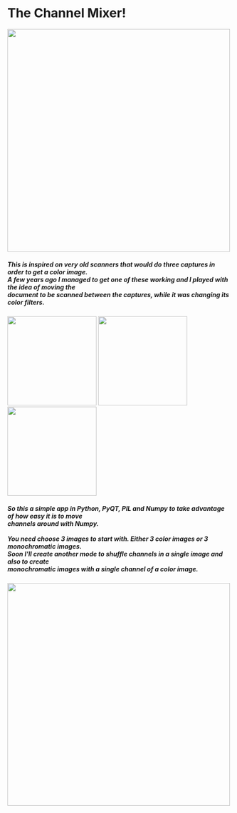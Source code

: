 <h1>The Channel Mixer!</h1>
<p>
<img src="https://github.com/refotografia/channel_mixer/assets/160272402/866f3a5e-0ff6-4cce-bfd6-5c31803eff90" width="500">
</p>
<h5>This is inspired on very old scanners that would do three captures in order to get a color image. <br>
  A few years ago I managed to get one of these working and I played with the idea of moving the <br>
  document to be scanned between the captures, while it was changing its color filters.</h5>
<p>
<img src="https://github.com/refotografia/channel_mixer/assets/160272402/49020ff3-9d7b-4350-ad58-62fde3aa6ace" width="200">
<img src="https://github.com/refotografia/channel_mixer/assets/160272402/2f8b5eba-ed24-40e6-af29-769021fbc5a1" width="200">
<img src="https://github.com/refotografia/channel_mixer/assets/160272402/95beb215-25ca-41d5-b887-c6ac1b7bd1df" width="200">
</p>
<h5>So this a simple app in Python, PyQT, PIL and Numpy to take advantage of how easy it is to move<br>
  channels around with Numpy.<br><br>
You need choose 3 images to start with. Either 3 color images or 3 monochromatic images.<br>
Soon I'll create another mode to shuffle channels in a single image and also to create<br>
monochromatic images with a single channel of a color image.</h5>
<p>
<img src="https://github.com/refotografia/channel_mixer/assets/160272402/0e3d3c7c-fa58-45ee-b90b-4c5418d9f823" width="500">
</p>
